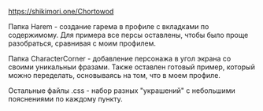 https://shikimori.one/Chortowod

Папка Harem - создание гарема в профиле с вкладками по содержимому. Для примера все персы оставлены, чтобы было проще разобраться, сравнивая с моим профилем.

Папка CharacterCorner - добавление персонажа в угол экрана со своими уникальныи фразами. Также оставлен готовый пример, который можно переделать, основываясь на том, что в моем профиле.

Остальные файлы .css - набор разных "украшений" с небольшими пояснениями по каждому пункту.
